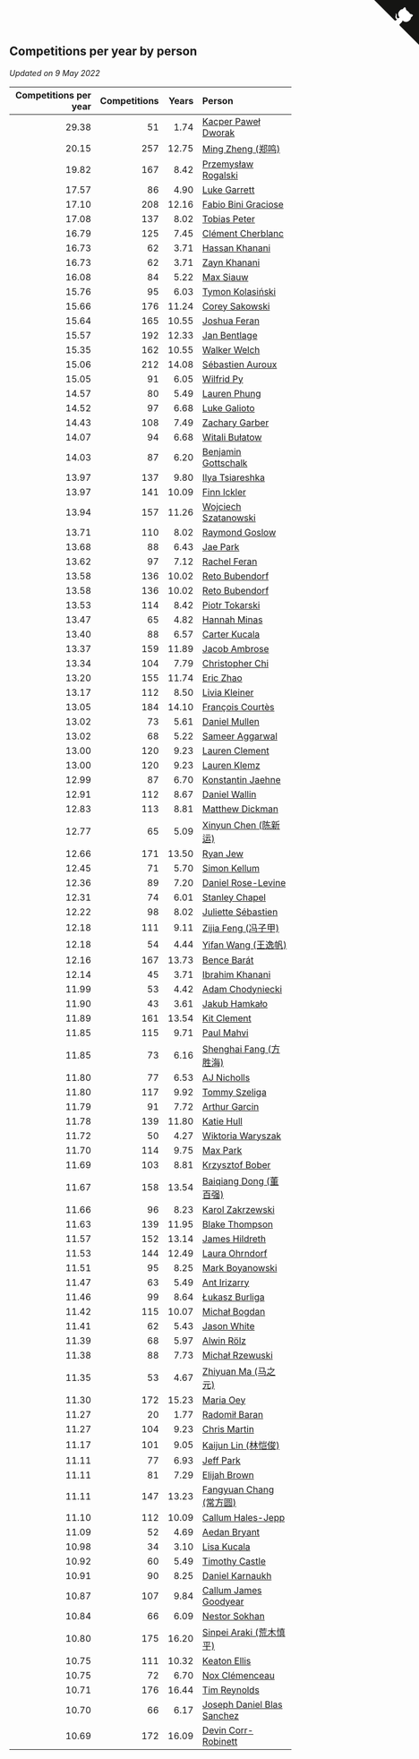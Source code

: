 ## Competitions per year by person

*Updated on  9 May 2022*

| Competitions per year | Competitions | Years | Person |
| ---: | ---: | ---: | :--- |
| 29.38 | 51 | 1.74 | [Kacper Paweł Dworak](https://www.worldcubeassociation.org/persons/2020DWOR01) |
| 20.15 | 257 | 12.75 | [Ming Zheng (郑鸣)](https://www.worldcubeassociation.org/persons/2009ZHEN11) |
| 19.82 | 167 | 8.42 | [Przemysław Rogalski](https://www.worldcubeassociation.org/persons/2013ROGA02) |
| 17.57 | 86 | 4.90 | [Luke Garrett](https://www.worldcubeassociation.org/persons/2017GARR05) |
| 17.10 | 208 | 12.16 | [Fabio Bini Graciose](https://www.worldcubeassociation.org/persons/2010GRAC02) |
| 17.08 | 137 | 8.02 | [Tobias Peter](https://www.worldcubeassociation.org/persons/2014PETE03) |
| 16.79 | 125 | 7.45 | [Clément Cherblanc](https://www.worldcubeassociation.org/persons/2014CHER05) |
| 16.73 | 62 | 3.71 | [Hassan Khanani](https://www.worldcubeassociation.org/persons/2018KHAN26) |
| 16.73 | 62 | 3.71 | [Zayn Khanani](https://www.worldcubeassociation.org/persons/2018KHAN28) |
| 16.08 | 84 | 5.22 | [Max Siauw](https://www.worldcubeassociation.org/persons/2017SIAU02) |
| 15.76 | 95 | 6.03 | [Tymon Kolasiński](https://www.worldcubeassociation.org/persons/2016KOLA02) |
| 15.66 | 176 | 11.24 | [Corey Sakowski](https://www.worldcubeassociation.org/persons/2011SAKO01) |
| 15.64 | 165 | 10.55 | [Joshua Feran](https://www.worldcubeassociation.org/persons/2011FERA01) |
| 15.57 | 192 | 12.33 | [Jan Bentlage](https://www.worldcubeassociation.org/persons/2010BENT01) |
| 15.35 | 162 | 10.55 | [Walker Welch](https://www.worldcubeassociation.org/persons/2011WELC01) |
| 15.06 | 212 | 14.08 | [Sébastien Auroux](https://www.worldcubeassociation.org/persons/2008AURO01) |
| 15.05 | 91 | 6.05 | [Wilfrid Py](https://www.worldcubeassociation.org/persons/2016PYWI01) |
| 14.57 | 80 | 5.49 | [Lauren Phung](https://www.worldcubeassociation.org/persons/2016PHUN02) |
| 14.52 | 97 | 6.68 | [Luke Galioto](https://www.worldcubeassociation.org/persons/2015GALI02) |
| 14.43 | 108 | 7.49 | [Zachary Garber](https://www.worldcubeassociation.org/persons/2014GARB01) |
| 14.07 | 94 | 6.68 | [Witali Bułatow](https://www.worldcubeassociation.org/persons/2015BUAT01) |
| 14.03 | 87 | 6.20 | [Benjamin Gottschalk](https://www.worldcubeassociation.org/persons/2016GOTT01) |
| 13.97 | 137 | 9.80 | [Ilya Tsiareshka](https://www.worldcubeassociation.org/persons/2012TERE01) |
| 13.97 | 141 | 10.09 | [Finn Ickler](https://www.worldcubeassociation.org/persons/2012ICKL01) |
| 13.94 | 157 | 11.26 | [Wojciech Szatanowski](https://www.worldcubeassociation.org/persons/2011SZAT01) |
| 13.71 | 110 | 8.02 | [Raymond Goslow](https://www.worldcubeassociation.org/persons/2014GOSL01) |
| 13.68 | 88 | 6.43 | [Jae Park](https://www.worldcubeassociation.org/persons/2015PARK24) |
| 13.62 | 97 | 7.12 | [Rachel Feran](https://www.worldcubeassociation.org/persons/2015FERA01) |
| 13.58 | 136 | 10.02 | [Reto Bubendorf](https://www.worldcubeassociation.org/persons/2012BUBE01) |
| 13.58 | 136 | 10.02 | [Reto Bubendorf](https://www.worldcubeassociation.org/persons/2012BUBE01) |
| 13.53 | 114 | 8.42 | [Piotr Tokarski](https://www.worldcubeassociation.org/persons/2013TOKA01) |
| 13.47 | 65 | 4.82 | [Hannah Minas](https://www.worldcubeassociation.org/persons/2017MINA04) |
| 13.40 | 88 | 6.57 | [Carter Kucala](https://www.worldcubeassociation.org/persons/2015KUCA01) |
| 13.37 | 159 | 11.89 | [Jacob Ambrose](https://www.worldcubeassociation.org/persons/2010AMBR01) |
| 13.34 | 104 | 7.79 | [Christopher Chi](https://www.worldcubeassociation.org/persons/2014CHIC01) |
| 13.20 | 155 | 11.74 | [Eric Zhao](https://www.worldcubeassociation.org/persons/2010ZHAO19) |
| 13.17 | 112 | 8.50 | [Livia Kleiner](https://www.worldcubeassociation.org/persons/2013KLEI03) |
| 13.05 | 184 | 14.10 | [François Courtès](https://www.worldcubeassociation.org/persons/2008COUR01) |
| 13.02 | 73 | 5.61 | [Daniel Mullen](https://www.worldcubeassociation.org/persons/2016MULL04) |
| 13.02 | 68 | 5.22 | [Sameer Aggarwal](https://www.worldcubeassociation.org/persons/2017AGGA01) |
| 13.00 | 120 | 9.23 | [Lauren Clement](https://www.worldcubeassociation.org/persons/2013KLEM01) |
| 13.00 | 120 | 9.23 | [Lauren Klemz](https://www.worldcubeassociation.org/persons/2013KLEM01) |
| 12.99 | 87 | 6.70 | [Konstantin Jaehne](https://www.worldcubeassociation.org/persons/2015JAEH01) |
| 12.91 | 112 | 8.67 | [Daniel Wallin](https://www.worldcubeassociation.org/persons/2013WALL03) |
| 12.83 | 113 | 8.81 | [Matthew Dickman](https://www.worldcubeassociation.org/persons/2013DICK01) |
| 12.77 | 65 | 5.09 | [Xinyun Chen (陈新运)](https://www.worldcubeassociation.org/persons/2017CHEN36) |
| 12.66 | 171 | 13.50 | [Ryan Jew](https://www.worldcubeassociation.org/persons/2008JEWR01) |
| 12.45 | 71 | 5.70 | [Simon Kellum](https://www.worldcubeassociation.org/persons/2016KELL12) |
| 12.36 | 89 | 7.20 | [Daniel Rose-Levine](https://www.worldcubeassociation.org/persons/2015ROSE01) |
| 12.31 | 74 | 6.01 | [Stanley Chapel](https://www.worldcubeassociation.org/persons/2016CHAP04) |
| 12.22 | 98 | 8.02 | [Juliette Sébastien](https://www.worldcubeassociation.org/persons/2014SEBA01) |
| 12.18 | 111 | 9.11 | [Zijia Feng (冯子甲)](https://www.worldcubeassociation.org/persons/2013FENG02) |
| 12.18 | 54 | 4.44 | [Yifan Wang (王逸帆)](https://www.worldcubeassociation.org/persons/2017WANY29) |
| 12.16 | 167 | 13.73 | [Bence Barát](https://www.worldcubeassociation.org/persons/2008BARA01) |
| 12.14 | 45 | 3.71 | [Ibrahim Khanani](https://www.worldcubeassociation.org/persons/2018KHAN27) |
| 11.99 | 53 | 4.42 | [Adam Chodyniecki](https://www.worldcubeassociation.org/persons/2017CHOD02) |
| 11.90 | 43 | 3.61 | [Jakub Hamkało](https://www.worldcubeassociation.org/persons/2018HAMK01) |
| 11.89 | 161 | 13.54 | [Kit Clement](https://www.worldcubeassociation.org/persons/2008CLEM01) |
| 11.85 | 115 | 9.71 | [Paul Mahvi](https://www.worldcubeassociation.org/persons/2012MAHV01) |
| 11.85 | 73 | 6.16 | [Shenghai Fang (方胜海)](https://www.worldcubeassociation.org/persons/2016FANG01) |
| 11.80 | 77 | 6.53 | [AJ Nicholls](https://www.worldcubeassociation.org/persons/2015NICH04) |
| 11.80 | 117 | 9.92 | [Tommy Szeliga](https://www.worldcubeassociation.org/persons/2012SZEL01) |
| 11.79 | 91 | 7.72 | [Arthur Garcin](https://www.worldcubeassociation.org/persons/2014GARC27) |
| 11.78 | 139 | 11.80 | [Katie Hull](https://www.worldcubeassociation.org/persons/2010HULL01) |
| 11.72 | 50 | 4.27 | [Wiktoria Waryszak](https://www.worldcubeassociation.org/persons/2018WARY01) |
| 11.70 | 114 | 9.75 | [Max Park](https://www.worldcubeassociation.org/persons/2012PARK03) |
| 11.69 | 103 | 8.81 | [Krzysztof Bober](https://www.worldcubeassociation.org/persons/2013BOBE01) |
| 11.67 | 158 | 13.54 | [Baiqiang Dong (董百强)](https://www.worldcubeassociation.org/persons/2008DONG06) |
| 11.66 | 96 | 8.23 | [Karol Zakrzewski](https://www.worldcubeassociation.org/persons/2014ZAKR01) |
| 11.63 | 139 | 11.95 | [Blake Thompson](https://www.worldcubeassociation.org/persons/2010THOM03) |
| 11.57 | 152 | 13.14 | [James Hildreth](https://www.worldcubeassociation.org/persons/2009HILD01) |
| 11.53 | 144 | 12.49 | [Laura Ohrndorf](https://www.worldcubeassociation.org/persons/2009OHRN01) |
| 11.51 | 95 | 8.25 | [Mark Boyanowski](https://www.worldcubeassociation.org/persons/2014BOYA01) |
| 11.47 | 63 | 5.49 | [Ant Irizarry](https://www.worldcubeassociation.org/persons/2016IRIZ02) |
| 11.46 | 99 | 8.64 | [Łukasz Burliga](https://www.worldcubeassociation.org/persons/2013BURL01) |
| 11.42 | 115 | 10.07 | [Michał Bogdan](https://www.worldcubeassociation.org/persons/2012BOGD01) |
| 11.41 | 62 | 5.43 | [Jason White](https://www.worldcubeassociation.org/persons/2016WHIT16) |
| 11.39 | 68 | 5.97 | [Alwin Rölz](https://www.worldcubeassociation.org/persons/2016ROLZ01) |
| 11.38 | 88 | 7.73 | [Michał Rzewuski](https://www.worldcubeassociation.org/persons/2014RZEW01) |
| 11.35 | 53 | 4.67 | [Zhiyuan Ma (马之元)](https://www.worldcubeassociation.org/persons/2017MAZH04) |
| 11.30 | 172 | 15.23 | [Maria Oey](https://www.worldcubeassociation.org/persons/2007OEYM01) |
| 11.27 | 20 | 1.77 | [Radomił Baran](https://www.worldcubeassociation.org/persons/2020BARA02) |
| 11.27 | 104 | 9.23 | [Chris Martin](https://www.worldcubeassociation.org/persons/2013MART03) |
| 11.17 | 101 | 9.05 | [Kaijun Lin (林恺俊)](https://www.worldcubeassociation.org/persons/2013LINK01) |
| 11.11 | 77 | 6.93 | [Jeff Park](https://www.worldcubeassociation.org/persons/2015PARK08) |
| 11.11 | 81 | 7.29 | [Elijah Brown](https://www.worldcubeassociation.org/persons/2015BROW03) |
| 11.11 | 147 | 13.23 | [Fangyuan Chang (常方圆)](https://www.worldcubeassociation.org/persons/2009CHAN04) |
| 11.10 | 112 | 10.09 | [Callum Hales-Jepp](https://www.worldcubeassociation.org/persons/2012HALE01) |
| 11.09 | 52 | 4.69 | [Aedan Bryant](https://www.worldcubeassociation.org/persons/2017BRYA06) |
| 10.98 | 34 | 3.10 | [Lisa Kucala](https://www.worldcubeassociation.org/persons/2019KUCA01) |
| 10.92 | 60 | 5.49 | [Timothy Castle](https://www.worldcubeassociation.org/persons/2016CAST48) |
| 10.91 | 90 | 8.25 | [Daniel Karnaukh](https://www.worldcubeassociation.org/persons/2014KARN02) |
| 10.87 | 107 | 9.84 | [Callum James Goodyear](https://www.worldcubeassociation.org/persons/2012GOOD02) |
| 10.84 | 66 | 6.09 | [Nestor Sokhan](https://www.worldcubeassociation.org/persons/2016SOKH01) |
| 10.80 | 175 | 16.20 | [Sinpei Araki (荒木慎平)](https://www.worldcubeassociation.org/persons/2006ARAK01) |
| 10.75 | 111 | 10.32 | [Keaton Ellis](https://www.worldcubeassociation.org/persons/2012ELLI01) |
| 10.75 | 72 | 6.70 | [Nox Clémenceau](https://www.worldcubeassociation.org/persons/2015CLEM03) |
| 10.71 | 176 | 16.44 | [Tim Reynolds](https://www.worldcubeassociation.org/persons/2005REYN01) |
| 10.70 | 66 | 6.17 | [Joseph Daniel Blas Sanchez](https://www.worldcubeassociation.org/persons/2016SANC08) |
| 10.69 | 172 | 16.09 | [Devin Corr-Robinett](https://www.worldcubeassociation.org/persons/2006CORR01) |


<a href="https://github.com/JustinTimeCuber/wca_statistics" class="github-corner" aria-label="View source on Github"><svg width="80" height="80" viewBox="0 0 250 250" style="fill:#151513; color:#fff; position: absolute; top: 0; border: 0; right: 0;" aria-hidden="true"><path d="M0,0 L115,115 L130,115 L142,142 L250,250 L250,0 Z"></path><path d="M128.3,109.0 C113.8,99.7 119.0,89.6 119.0,89.6 C122.0,82.7 120.5,78.6 120.5,78.6 C119.2,72.0 123.4,76.3 123.4,76.3 C127.3,80.9 125.5,87.3 125.5,87.3 C122.9,97.6 130.6,101.9 134.4,103.2" fill="currentColor" style="transform-origin: 130px 106px;" class="octo-arm"></path><path d="M115.0,115.0 C114.9,115.1 118.7,116.5 119.8,115.4 L133.7,101.6 C136.9,99.2 139.9,98.4 142.2,98.6 C133.8,88.0 127.5,74.4 143.8,58.0 C148.5,53.4 154.0,51.2 159.7,51.0 C160.3,49.4 163.2,43.6 171.4,40.1 C171.4,40.1 176.1,42.5 178.8,56.2 C183.1,58.6 187.2,61.8 190.9,65.4 C194.5,69.0 197.7,73.2 200.1,77.6 C213.8,80.2 216.3,84.9 216.3,84.9 C212.7,93.1 206.9,96.0 205.4,96.6 C205.1,102.4 203.0,107.8 198.3,112.5 C181.9,128.9 168.3,122.5 157.7,114.1 C157.9,116.9 156.7,120.9 152.7,124.9 L141.0,136.5 C139.8,137.7 141.6,141.9 141.8,141.8 Z" fill="currentColor" class="octo-body"></path></svg></a><style>.github-corner:hover .octo-arm{animation:octocat-wave 560ms ease-in-out}@keyframes octocat-wave{0%,100%{transform:rotate(0)}20%,60%{transform:rotate(-25deg)}40%,80%{transform:rotate(10deg)}}@media (max-width:500px){.github-corner:hover .octo-arm{animation:none}.github-corner .octo-arm{animation:octocat-wave 560ms ease-in-out}}</style>
